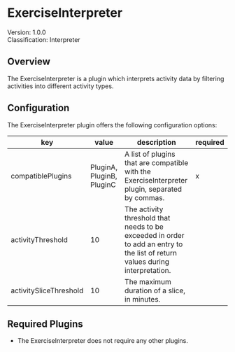 # ExerciseInterpreter
Version: 1.0.0  
Classification: Interpreter

Overview
-----
The ExerciseInterpreter is a plugin which interprets activity data by filtering activities into different activity types.

Configuration
-----
The ExerciseInterpreter plugin offers the following configuration options:

| key  | value | description | required |
| ------------- | ------------- |  ------------- | ------------- |
| compatiblePlugins | PluginA, PluginB, PluginC | A list of plugins that are compatible with the ExerciseInterpreter plugin, separated by commas. | x
| activityThreshold | 10 | The activity threshold that needs to be exceeded in order to add an entry to the list of return values during interpretation. | 
| activitySliceThreshold | 10 | The maximum duration of a slice, in minutes. |

Required Plugins
-----
 - The ExerciseInterpreter does not require any other plugins.
